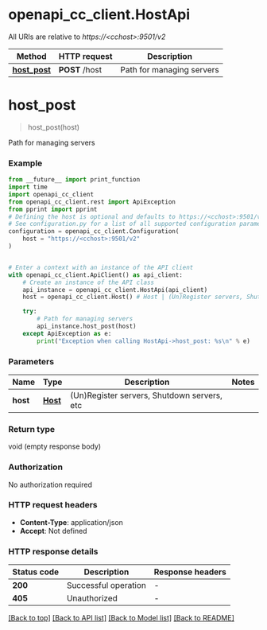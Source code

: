 # openapi_cc_client.HostApi

All URIs are relative to *https://&lt;cchost&gt;:9501/v2*

Method | HTTP request | Description
------------- | ------------- | -------------
[**host_post**](HostApi.md#host_post) | **POST** /host | Path for managing servers


# **host_post**
> host_post(host)

Path for managing servers

### Example

```python
from __future__ import print_function
import time
import openapi_cc_client
from openapi_cc_client.rest import ApiException
from pprint import pprint
# Defining the host is optional and defaults to https://<cchost>:9501/v2
# See configuration.py for a list of all supported configuration parameters.
configuration = openapi_cc_client.Configuration(
    host = "https://<cchost>:9501/v2"
)


# Enter a context with an instance of the API client
with openapi_cc_client.ApiClient() as api_client:
    # Create an instance of the API class
    api_instance = openapi_cc_client.HostApi(api_client)
    host = openapi_cc_client.Host() # Host | (Un)Register servers, Shutdown servers, etc

    try:
        # Path for managing servers
        api_instance.host_post(host)
    except ApiException as e:
        print("Exception when calling HostApi->host_post: %s\n" % e)
```

### Parameters

Name | Type | Description  | Notes
------------- | ------------- | ------------- | -------------
 **host** | [**Host**](Host.md)| (Un)Register servers, Shutdown servers, etc | 

### Return type

void (empty response body)

### Authorization

No authorization required

### HTTP request headers

 - **Content-Type**: application/json
 - **Accept**: Not defined

### HTTP response details
| Status code | Description | Response headers |
|-------------|-------------|------------------|
**200** | Successful operation |  -  |
**405** | Unauthorized |  -  |

[[Back to top]](#) [[Back to API list]](../README.md#documentation-for-api-endpoints) [[Back to Model list]](../README.md#documentation-for-models) [[Back to README]](../README.md)

